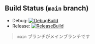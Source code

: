 ## Build Status (`main` branch)

- Debug: [![DebugBuild](https://github.com/Muratasakuya/Engine_2025/actions/workflows/DebugBuild.yml/badge.svg)](https://github.com/Muratasakuya/Engine_2025/actions/workflows/DebugBuild.yml)
- Release: [![ReleaseBuild](https://github.com/Muratasakuya/Engine_2025/actions/workflows/ReleaseBuild.yml/badge.svg)](https://github.com/Muratasakuya/Engine_2025/actions/workflows/ReleaseBuild.yml)

> `main` ブランチがメインブランチです
